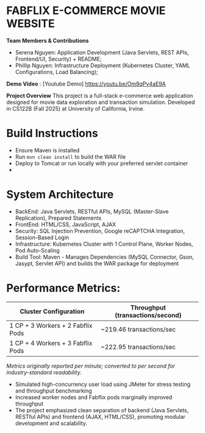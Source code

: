 # FABFLIX E-COMMERCE MOVIE WEBSITE

**Team Members & Contributions**
- Serena Nguyen: Application Development (Java Servlets, REST APIs, Frontend/UI, Security) + README;
- Phillip Nguyen: Infrastructure Deployment (Kubernetes Cluster, YAML Configurations, Load Balancing);


 **Demo Video** : [Youtube Demo] https://youtu.be/Om9qPv4aE9A
 
**Project Overview**
This project is a full-stack e-commerce web application designed for movie data exploration and transaction simulation.
Developed in CS122B (Fall 2025) at University of California, Irvine.

# Build Instructions
- Ensure Maven is installed
- Run `mvn clean install` to build the WAR file
- Deploy to Tomcat or run locally with your preferred servlet container
- 
# System Architecture 
- BackEnd: Java Servlets, RESTful APIs, MySQL (Master-Slave Replication), Prepared Statements
- FrontEnd: HTML/CSS, JavaScript, AJAX
- Security: SQL Injection Prevention, Google reCAPTCHA Integration, Session-Based Login
- Infrastructure: Kubernetes Cluster with 1 Control Plane, Worker Nodes, Pod Auto-Scaling
- Build Tool: Maven - Manages Dependencies (MySQL Connector, Gson, Jasypt, Servlet API) and builds the WAR package for deployment



# Performance Metrics:
| Cluster Configuration                                  | Throughput (transactions/second) |
|--------------------------------------------------------|----------------------------------|
| 1 CP + 3 Workers + 2 Fabflix Pods                      | ~219.46 transactions/sec         |
| 1 CP + 4 Workers + 3 Fabflix Pods                      | ~222.95 transactions/sec         |
_Metrics originally reported per minute; converted to per second for industry-standard readability._
- Simulated high-concurrency user load using JMeter for stress testing and throughput benchmarking
- Increased worker nodes and Fabflix pods marginally improved throughput
- The project emphasized clean separation of backend (Java Servlets, RESTful APIs) and frontend (AJAX, HTML/CSS), promoting modular development and scalability.
